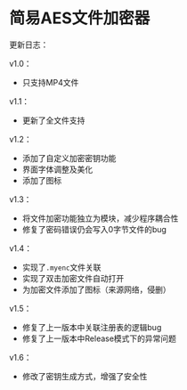 # 简易AES文件加密器

更新日志：

v1.0：

- 只支持MP4文件

v1.1：

- 更新了全文件支持

v1.2：

- 添加了自定义加密密钥功能
- 界面字体调整及美化
- 添加了图标

v1.3：

- 将文件加密功能独立为模块，减少程序耦合性
- 修复了密码错误仍会写入0字节文件的bug

v1.4：

- 实现了`.myenc`文件关联
- 实现了双击加密文件自动打开
- 为加密文件添加了图标（来源网络，侵删）

v1.5：

- 修复了上一版本中关联注册表的逻辑bug
- 修复了上一版本中Release模式下的异常问题

v1.6：

- 修改了密钥生成方式，增强了安全性